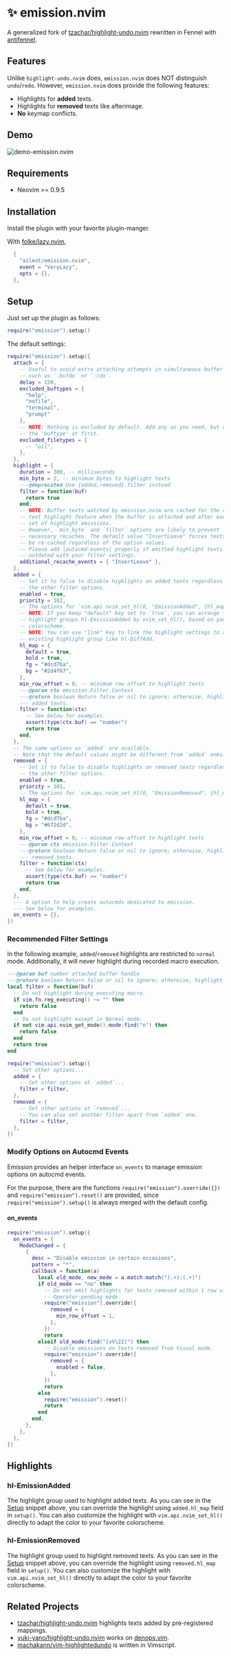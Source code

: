 # ✨ emission.nvim

A generalized fork of
[tzachar/highlight-undo.nvim]
rewritten in Fennel with
[antifennel].

## Features

Unlike `highlight-undo.nvim` does, `emission.nvim` does NOT distinguish
`undo`/`redo`.
However, `emission.nvim` does provide the following features:

- Highlights for **added** texts.
- Highlights for **removed** texts like afterimage.
- **No** keymap conflicts.

<!-- panvimdoc-ignore-start -->

## Demo

![demo-emission.nvim](https://github.com/user-attachments/assets/31abf6b7-f970-4afa-990f-6547d774999c)

<!-- panvimdoc-ignore-end -->

## Requirements

- Neovim >= 0.9.5

## Installation

Install the plugin with your favorite plugin-manger.

With [folke/lazy.nvim],

```lua
  {
    "aileot/emission.nvim",
    event = "VeryLazy",
    opts = {},
  },
```

## Setup

Just set up the plugin as follows:

```lua
require("emission").setup()
```

The default settings:

```lua
require("emission").setup({
  attach = {
    -- Useful to avoid extra attaching attempts in simultaneous buffer editing
    -- such as `:bufdo` or `:cdo`.
    delay = 150,
    excluded_buftypes = {
      "help",
      "nofile",
      "terminal",
      "prompt"
    },
    -- NOTE: Nothing is excluded by default. Add any as you need, but check
    -- the 'buftype' at first.
    excluded_filetypes = {
      -- "oil",
    },
  },
  highlight = {
    duration = 300, -- milliseconds
    min_byte = 2, -- minimum bytes to highlight texts
    ---@deprecated Use {added,removed}.filter instead
    filter = function(buf)
      return true
    end,
    -- NOTE: Buffer texts watched by emission.nvim are cached for the removed
    -- text highlight feature when the buffer is attached and after each
    -- set of highlight emissions.
    -- However, `min_byte` and `filter` options are likely to prevent
    -- necessary recaches. The default value "InsertLeave" forces texts to
    -- be re-cached regardless of the option values.
    -- Please add |autocmd-events| properly if emitted highlight texts are
    -- outdated with your filter settings.
    additional_recache_events = { "InsertLeave" },
  },
  added = {
    -- Set it to false to disable highlights on added texts regardless of
    -- the other filter options.
    enabled = true,
    priority = 102,
    -- The options for `vim.api.nvim_set_hl(0, "EmissionAdded", {hl_map})`.
    -- NOTE: If you keep "default" key set to `true`, you can arrange the
    -- highlight groups hl-EmissionAdded by nvim_set_hl(), based on your
    -- colorscheme.
    -- NOTE: You can use "link" key to link the highlight settings to an
    -- existing highlight group like hl-DiffAdd.
    hl_map = {
      default = true,
      bold = true,
      fg = "#dcd7ba",
      bg = "#2d4f67",
    },
    min_row_offset = 0, -- minimum row offset to highlight texts
    ---@param ctx emission.Filter.Context
    ---@return boolean Return false or nil to ignore; otherwise, highlight
    --- added texts.
    filter = function(ctx)
      -- See below for examples.
      assert(type(ctx.buf) == "number")
      return true
    end,
  },
  -- The same options as `added` are available.
  -- Note that the default values might be different from `added` ones.
  removed = {
    -- Set it to false to disable highlights on removed texts regardless of
    -- the other filter options.
    enabled = true,
    priority = 101,
    -- The options for `vim.api.nvim_set_hl(0, "EmissionRemoved", {hl_map})`.
    hl_map = {
      default = true,
      bold = true,
      fg = "#dcd7ba",
      bg = "#672d2d",
    },
    min_row_offset = 0, -- minimum row offset to highlight texts
    ---@param ctx emission.Filter.Context
    ---@return boolean Return false or nil to ignore; otherwise, highlight
    --- removed texts.
    filter = function(ctx)
      -- See below for examples.
      assert(type(ctx.buf) == "number")
      return true
    end,
  },
  --- A option to help create autocmds dedicated to emission.
  --- See below for examples.
  on_events = {},
})
```

### Recommended Filter Settings

In the following example, `added`/`removed` highlights are restricted to
`normal` mode. Additionally, it will never highlight during recorded macro
execution.

```lua
---@param buf number attached buffer handle
---@return boolean Return false or nil to ignore; otherwise, highlight texts
local filter = function(buf)
  -- Do not highlight during executing macro.
  if vim.fn.reg_executing() ~= "" then
    return false
  end
  -- Do not highlight except in Normal mode.
  if not vim.api.nvim_get_mode().mode:find("n") then
    return false
  end
  return true
end

require("emission").setup({
  -- Set other options...
  added = {
    -- Set other options at `added`...
    filter = filter,
  },
  removed = {
    -- Set other options at `removed`...
    -- You can also set another filter apart from `added` one.
    filter = filter,
  },
})
```

### Modify Options on Autocmd Events

Emission provides an helper interface `on_events`
to manage emission options on autocmd events.

For the purpose, there are the functions
`require("emission").override({})`
and
`require("emission").reset()`
are provided,
since `require("emission").setup()` is always merged with the default config.

#### on_events

```lua
require("emission").setup({
  on_events = {
    ModeChanged = {
      {
        desc = "Disable emission in certain occasions",
        pattern = "*",
        callback = function(a)
          local old_mode, new_mode = a.match:match("(.+):(.+)")
          if old_mode == "no" then
            -- Do not emit highlights for texts removed within 1 row via
            -- Operator-pending mode.
            require("emission").override({
              removed = {
                min_row_offset = 1,
              },
            })
            return
          elseif old_mode:find("[vV\22]") then
            -- Disable emissions on texts removed from Visual mode.
            require("emission").override({
              removed = {
                enabled = false,
              },
            })
            return
          else
            require("emission").reset()
            return
          end
        end,
      },
    },
  },
})
```

## Highlights

### hl-EmissionAdded

The highlight group used to highlight added texts.
As you can see in the [Setup](#setup) snippet above, you can override the highlight
using `added.hl_map` field in `setup()`.
You can also customize the highlight with `vim.api.nvim_set_hl()` directly
to adapt the color to your favorite colorscheme.

### hl-EmissionRemoved

The highlight group used to highlight removed texts.
As you can see in the [Setup](#setup) snippet above, you can override the highlight
using `removed.hl_map` field in `setup()`.
You can also customize the highlight with `vim.api.nvim_set_hl()` directly
to adapt the color to your favorite colorscheme.

## Related Projects

- [tzachar/highlight-undo.nvim]
  highlights texts added by pre-registered mappings.
- [yuki-yano/highlight-undo.nvim]
  works on [denops.vim].
- [machakann/vim-highlightedundo]
  is written in Vimscript.

[antifennel]: https://git.sr.ht/~technomancy/antifennel
[denops.vim]: https://github.com/vim-denops/denops.vim
[folke/lazy.nvim]: https://github.com/folke/lazy.nvim
[tzachar/highlight-undo.nvim]: https://github.com/tzachar/highlight-undo.nvim
[yuki-yano/highlight-undo.nvim]: https://github.com/yuki-yano/highlight-undo.nvim
[machakann/vim-highlightedundo]: https://github.com/machakann/vim-highlightedundo
